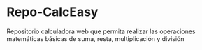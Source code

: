 # Repo-CalcEasy
Repositorio calculadora web que permita realizar las operaciones matemáticas básicas de suma, resta, multiplicación y división
